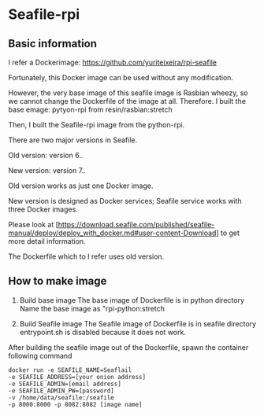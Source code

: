 # Seafile-rpi

## Basic information

I refer a Dockerimage: https://github.com/yuriteixeira/rpi-seafile

Fortunately, this Docker image can be used without any modification.

However, the very base image of this seafile image is Rasbian wheezy, so we cannot change the Dockerfile of the image at all.
Therefore. I built the base emage: pytyon-rpi from resin/rasbian:stretch

Then, I built the Seafile-rpi image from the python-rpi.


There are two major versions in Seafile.

Old version: version 6.*.*

New version: version 7.*.*


Old version works as just one Docker image.

New version is designed as Docker services; Seafile service works with three Docker images.

Please look at [https://download.seafile.com/published/seafile-manual/deploy/deploy_with_docker.md#user-content-Download] to get more detail information.


The Dockerfile which to I refer uses old version. 

## How to make image

1. Build base image
The base image of Dockerfile is in python directory
Name the base image as "rpi-python:stretch

1. Build Seafile image
The Seafile image of Dockerfile is in seafile directory
entrypoint.sh is disabled because it does not work.

After building the seafile image out of the Dockerfile, spawn the container following command

```
docker run -e SEAFILE_NAME=Seaflail 
-e SEAFILE_ADDRESS=[your onion address] 
-e SEAFILE_ADMIN=[email address] 
-e SEAFILE_ADMIN_PW=[password] 
-v /home/data/seafile:/seafile 
-p 8000:8000 -p 8082:8082 [image name]
```


